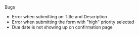 Bugs
- Error when submitting on Title and Description
- Error when submitting the form with "high" priority selected
- Due date is not showing up on confirmation page
